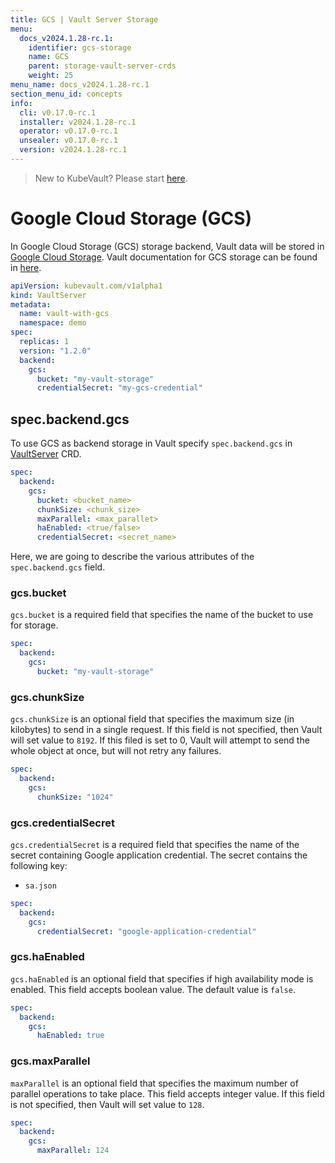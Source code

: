 ```yaml
---
title: GCS | Vault Server Storage
menu:
  docs_v2024.1.28-rc.1:
    identifier: gcs-storage
    name: GCS
    parent: storage-vault-server-crds
    weight: 25
menu_name: docs_v2024.1.28-rc.1
section_menu_id: concepts
info:
  cli: v0.17.0-rc.1
  installer: v2024.1.28-rc.1
  operator: v0.17.0-rc.1
  unsealer: v0.17.0-rc.1
  version: v2024.1.28-rc.1
---
```


> New to KubeVault? Please start [here](/docs/v2024.1.28-rc.1/concepts/README).

# Google Cloud Storage (GCS)

In Google Cloud Storage (GCS) storage backend, Vault data will be stored in [Google Cloud Storage](https://cloud.google.com/storage/docs/). Vault documentation for GCS storage can be found in [here](https://www.vaultproject.io/docs/configuration/storage/google-cloud-storage.html).

```yaml
apiVersion: kubevault.com/v1alpha1
kind: VaultServer
metadata:
  name: vault-with-gcs
  namespace: demo
spec:
  replicas: 1
  version: "1.2.0"
  backend:
    gcs:
      bucket: "my-vault-storage"
      credentialSecret: "my-gcs-credential"
```

## spec.backend.gcs

To use GCS as backend storage in Vault specify `spec.backend.gcs` in [VaultServer](/docs/v2024.1.28-rc.1/concepts/vault-server-crds/vaultserver) CRD.

```yaml
spec:
  backend:
    gcs:
      bucket: <bucket_name>
      chunkSize: <chunk_size>
      maxParallel: <max_parallet>
      haEnabled: <true/false>
      credentialSecret: <secret_name>
```

Here, we are going to describe the various attributes of the `spec.backend.gcs` field.

### gcs.bucket

`gcs.bucket` is a required field that specifies the name of the bucket to use for storage.

```yaml
spec:
  backend:
    gcs:
      bucket: "my-vault-storage"
```

### gcs.chunkSize

`gcs.chunkSize` is an optional field that specifies the maximum size (in kilobytes) to send in a single request. If this field is not specified, then Vault will set value to `8192`. If this filed is set to 0, Vault will attempt to send the whole object at once, but will not retry any failures.

```yaml
spec:
  backend:
    gcs:
      chunkSize: "1024"
```

### gcs.credentialSecret

`gcs.credentialSecret` is a required field that specifies the name of the secret containing Google application credential. The secret contains the following key:

- `sa.json`

```yaml
spec:
  backend:
    gcs:
      credentialSecret: "google-application-credential"
```

### gcs.haEnabled

`gcs.haEnabled` is an optional field that specifies if high availability mode is enabled. This field accepts boolean value. The default value is `false`.

```yaml
spec:
  backend:
    gcs:
      haEnabled: true
```

### gcs.maxParallel

`maxParallel` is an optional field that specifies the maximum number of parallel operations to take place. This field accepts integer value. If this field is not specified, then Vault will set value to `128`.

```yaml
spec:
  backend:
    gcs:
      maxParallel: 124
```
